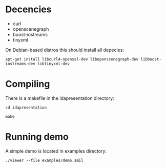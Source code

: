# Decencies #

  * curl
  * openscenegraph
  * boost-iostreams
  * tinyxml


On Debian-based distros this should install all depecies:

`apt-get install libcurl4-openssl-dev libopenscenegraph-dev libboost-iostreams-dev libtinyxml-dev`


# Compiling #

There is a makefile in the idapresentation directory:

`cd idapresentation`

`make`

# Running demo #

A simple demo is located in examples directory:

`./viewer --file examples/demo.smil`